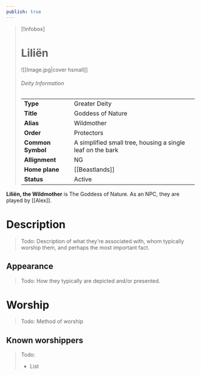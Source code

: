 ```yaml
---
publish: true
---
```

> [!infobox]  
> # Liliën
> ![[Image.jpg|cover hsmall]]  
> ###### Deity Information
> | | |  
> |---|---|  
> | **Type** | Greater Deity |
> | **Title** | Goddess of Nature |
> | **Alias** | Wildmother | 
> | **Order** | Protectors |
> | **Common Symbol** | A simplified small tree, housing a single leaf on the bark |
> | **Allignment** | NG |
> | **Home plane** | [[Beastlands]] |
> | **Status** | Active |

**Liliën, the Wildmother** is The Goddess of Nature. As an NPC, they are played by [[Alex]].
# Description
> Todo: Description of what they're associated with, whom typically worship them, and perhaps the most important fact.
## Appearance
> Todo: How they typically are depicted and/or presented.
# Worship
> Todo: Method of worship
## Known worshippers
> Todo: 
> - List